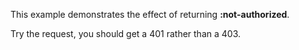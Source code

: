 This example demonstrates the effect of returning __:not-authorized__.

<handler/>

Try the request, you should get a 401 rather than a 403.

<response/>
